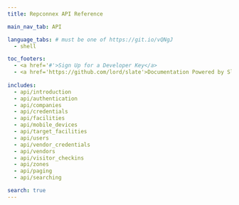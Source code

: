 ```yaml
---
title: Repconnex API Reference

main_nav_tab: API

language_tabs: # must be one of https://git.io/vQNgJ
  - shell  

toc_footers:
  - <a href='#'>Sign Up for a Developer Key</a>
  - <a href='https://github.com/lord/slate'>Documentation Powered by Slate</a>
  
includes:
  - api/introduction
  - api/authentication    
  - api/companies
  - api/credentials
  - api/facilities
  - api/mobile_devices
  - api/target_facilities
  - api/users
  - api/vendor_credentials
  - api/vendors
  - api/visitor_checkins
  - api/zones
  - api/paging
  - api/searching  

search: true
---
```

